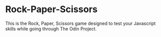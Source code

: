 # Rock-Paper-Scissors

This is the Rock, Paper, Scissors game designed to test your Javascript skills while going through The Odin Project.
